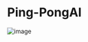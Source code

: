 # Ping-PongAI

![image](https://user-images.githubusercontent.com/75546186/173314410-2934f880-0ef2-430d-875d-4cee1bf24ad0.png)
